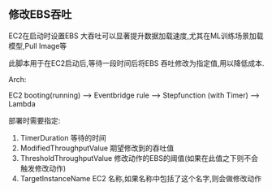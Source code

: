 ## 修改EBS吞吐

EC2在启动时设置EBS 大吞吐可以显著提升数据加载速度,尤其在ML训练场景加载模型,Pull Image等

此脚本用于在EC2启动后,等待一段时间后将EBS 吞吐修改为指定值,用以降低成本.

Arch:

EC2 booting(running) --> Eventbridge rule  --> Stepfunction (with Timer) --> Lambda

部署时需要指定:

1. TimerDuration 等待的时间
2. ModifiedThroughputValue 期望修改到的吞吐值
3. ThresholdThroughputValue 修改动作的EBS的阈值(如果在此值之下则不会触发修改动作)
4. TargetInstanceName EC2 名称,如果名称中包括了这个名字,则会做修改动作
